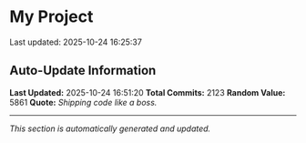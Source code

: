 # My Project


Last updated: 2025-10-24 16:25:37


















































































































































































































































































































































































































































































































































































































































































































































































































































































































































































































































































































































































































































































































































































































































































































































































































































































































































































































































































































































































































































































































































































































































































































































































































































































































































































































## Auto-Update Information

**Last Updated:** 2025-10-24 16:51:20
**Total Commits:** 2123
**Random Value:** 5861
**Quote:** _Shipping code like a boss._

---
_This section is automatically generated and updated._